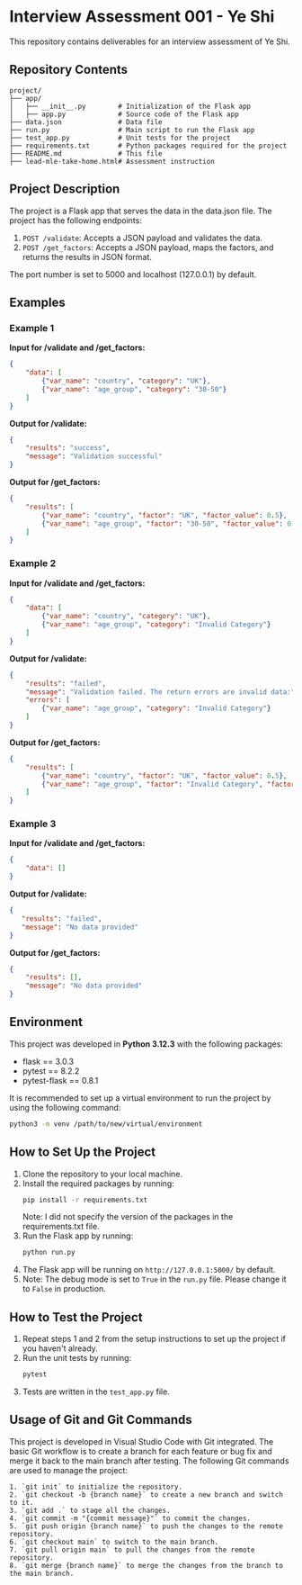 # Interview Assessment 001 - Ye Shi

This repository contains deliverables for an interview assessment of Ye Shi.

## Repository Contents

```plaintext
project/
├── app/
│   ├── __init__.py        # Initialization of the Flask app
│   ├── app.py             # Source code of the Flask app
├── data.json              # Data file
├── run.py                 # Main script to run the Flask app
├── test_app.py            # Unit tests for the project
├── requirements.txt       # Python packages required for the project
├── README.md              # This file
├── lead-mle-take-home.html# Assessment instruction
```

## Project Description

The project is a Flask app that serves the data in the data.json file. The project has the following endpoints:

1. `POST /validate`: Accepts a JSON payload and validates the data.
2. `POST /get_factors`: Accepts a JSON payload, maps the factors, and returns the results in JSON format.

The port number is set to 5000 and localhost (127.0.0.1) by default.

## Examples

### Example 1

**Input for /validate and /get_factors:**
```json
{
    "data": [
        {"var_name": "country", "category": "UK"},
        {"var_name": "age_group", "category": "30-50"}
    ]
}
```

**Output for /validate:**
```json
{
    "results": "success",
    "message": "Validation successful"
}
```

**Output for /get_factors:**
```json
{
    "results": [
        {"var_name": "country", "factor": "UK", "factor_value": 0.5},
        {"var_name": "age_group", "factor": "30-50", "factor_value": 0.3}
    ]
}
```

### Example 2

**Input for /validate and /get_factors:**
```json
{
    "data": [
        {"var_name": "country", "category": "UK"},
        {"var_name": "age_group", "category": "Invalid Category"}
    ]
}
```

**Output for /validate:**
```json
{
    "results": "failed",
    "message": "Validation failed. The return errors are invalid data:",
    "errors": [
        {"var_name": "age_group", "category": "Invalid Category"}
    ]
}
```

**Output for /get_factors:**
```json
{
    "results": [
        {"var_name": "country", "factor": "UK", "factor_value": 0.5},
        {"var_name": "age_group", "factor": "Invalid Category", "factor_value": "N/A"}
    ]
}
```

### Example 3

**Input for /validate and /get_factors:**
```json
{
    "data": []
}
```

**Output for /validate:**
```json
{
   "results": "failed",
   "message": "No data provided"
}
```

**Output for /get_factors:**
```json
{
    "results": [],
    "message": "No data provided"
}
```

## Environment

This project was developed in **Python 3.12.3** with the following packages:
- flask == 3.0.3
- pytest == 8.2.2
- pytest-flask == 0.8.1
  
It is recommended to set up a virtual environment to run the project by using the following command:
```sh
python3 -m venv /path/to/new/virtual/environment
```

## How to Set Up the Project

1. Clone the repository to your local machine.
2. Install the required packages by running:
   ```sh
   pip install -r requirements.txt
   ```
   Note: I did not specify the version of the packages in the requirements.txt file. 
3. Run the Flask app by running:
   ```sh
   python run.py
   ```
4. The Flask app will be running on `http://127.0.0.1:5000/` by default.
5. Note: The debug mode is set to `True` in the `run.py` file. Please change it to `False` in production.

## How to Test the Project

1. Repeat steps 1 and 2 from the setup instructions to set up the project if you haven't already.
2. Run the unit tests by running:
   ```sh
   pytest
   ```
3. Tests are written in the `test_app.py` file.

## Usage of Git and Git Commands

This project is developed in Visual Studio Code with Git integrated. The basic Git workflow is to create a branch for each feature or bug fix and merge it back to the main branch after testing. The following Git commands are used to manage the project:

```plaintext
1. `git init` to initialize the repository.
2. `git checkout -b {branch name}` to create a new branch and switch to it.
3. `git add .` to stage all the changes.
4. `git commit -m "{commit message}"` to commit the changes.
5. `git push origin {branch name}` to push the changes to the remote repository.
6. `git checkout main` to switch to the main branch.
7. `git pull origin main` to pull the changes from the remote repository.
8. `git merge {branch name}` to merge the changes from the branch to the main branch.
```